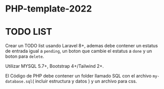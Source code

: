 # PHP-template-2022

# TODO LIST

Crear un TODO list usando Laravel 8+, ademas debe contener un estatus de entrada igual a `pending`, un boton que cambie el estatus a `done` y un boton para `delete`.

Utilizar MYSQL 5.7+, Bootstrap 4+/Tailwind 2+.

El Código de PHP debe contener un folder llamado SQL con el archivo `my-database.sql`( incluir estructura y datos ) y un archivo para css. 

